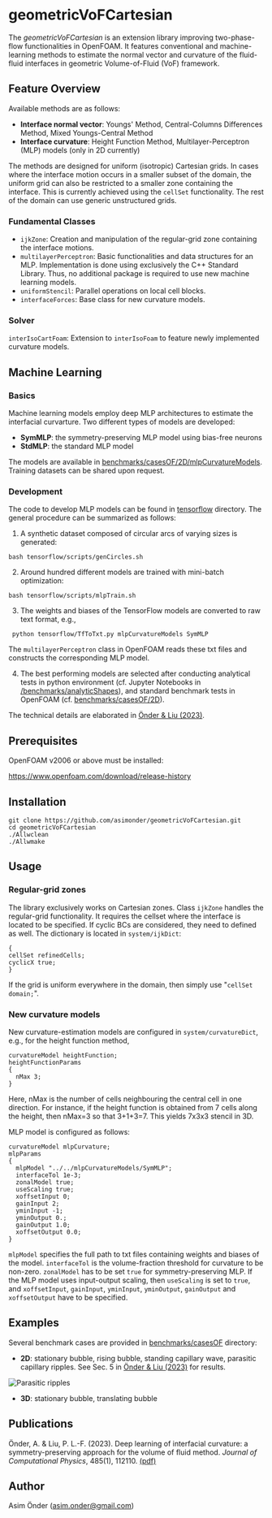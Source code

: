 # geometricVoFCartesian
The *geometricVoFCartesian* is an extension library improving two-phase-flow functionalities in OpenFOAM. It features conventional and machine-learning methods to estimate the normal vector and curvature of the fluid-fluid interfaces in geometric Volume-of-Fluid (VoF) framework. 

## Feature Overview
Available methods are as follows:
- **Interface normal vector**: Youngs' Method, Central-Columns Differences Method, Mixed Youngs-Central Method
- **Interface curvature**: Height Function Method, Multilayer-Perceptron (MLP) models (only in 2D currently)

The methods are designed for uniform (isotropic) Cartesian grids. In cases where the interface motion occurs in a smaller subset of the domain, the uniform grid can also be restricted to a smaller zone containing the interface. This is currently achieved using the ```cellSet``` functionality. The rest of the domain can use generic unstructured grids. 

### Fundamental Classes
- ```ijkZone```: Creation and manipulation of the regular-grid zone containing the interface motions.
- ```multilayerPerceptron```: Basic functionalities and data structures for an MLP. Implementation is done using exclusively the C++ Standard Library. Thus, no additional package is required to use new machine learning models.  
- ```uniformStencil```: Parallel operations on local cell blocks.
- ```interfaceForces```: Base class for new curvature models.

### Solver
```interIsoCartFoam```: Extension to ```interIsoFoam``` to feature newly implemented curvature models.

## Machine Learning
### Basics
Machine learning models employ deep MLP architectures to estimate the interfacial curvarture. Two different types of models are developed: 
- **SymMLP**: the symmetry-preserving MLP model using bias-free neurons
- **StdMLP**: the standard MLP model

The models are available in [benchmarks/casesOF/2D/mlpCurvatureModels](https://github.com/asimonder/geometricVoFCartesian/tree/main/benchmarks/casesOF/2D/mlpCurvatureModels).  Training datasets can be shared upon request.

### Development 

The code to develop MLP models can be found in [tensorflow](https://github.com/asimonder/geometricVoFCartesian/tree/main/tensorflow) directory. The general procedure can be summarized as follows: 
1.  A synthetic dataset composed of circular arcs of varying sizes is generated:

```bash tensorflow/scripts/genCircles.sh```


2. Around hundred different models are trained with mini-batch optimization:

```bash tensorflow/scripts/mlpTrain.sh```

3. The weights and biases of the TensorFlow models are converted to raw text format, e.g.,

``` python tensorflow/TfToTxt.py mlpCurvatureModels SymMLP```

The ```multilayerPerceptron``` class in OpenFOAM reads these txt files and constructs the corresponding MLP model.

4. The best performing models are selected after conducting analytical tests in python environment (cf. Jupyter Notebooks in [/benchmarks/analyticShapes](https://github.com/asimonder/geometricVoFCartesian/tree/main/benchmarks/analyticShapes)), and standard benchmark tests in OpenFOAM (cf. [benchmarks/casesOF/2D](https://github.com/asimonder/geometricVoFCartesian/tree/main/benchmarks/analyticShapes)). 

The technical details are elaborated in [Önder & Liu (2023)](https://www.dropbox.com/s/7u9v05ejmipdgfn/Onder_Liu_JCP2023.pdf?dl=0). 

## Prerequisites
OpenFOAM v2006 or above must be installed:

https://www.openfoam.com/download/release-history
## Installation
```
git clone https://github.com/asimonder/geometricVoFCartesian.git
cd geometricVoFCartesian
./Allwclean
./Allwmake
```

## Usage
### Regular-grid zones
The library exclusively works on Cartesian zones. Class ```ijkZone``` handles the regular-grid functionality. It requires the cellset where the interface is located to be specified. If cyclic BCs are considered, they need to defined as well. The dictionary is located in ```system/ijkDict```:

```
{
cellSet refinedCells;
cyclicX true;
}
```
If the grid is uniform everywhere in the domain, then simply use "```cellSet domain;```".

### New curvature models
New curvature-estimation models are configured in ```system/curvatureDict```, e.g., for the height function method,

```
curvatureModel heightFunction;
heightFunctionParams
{
  nMax 3;
}
```

Here, nMax is the number of cells neighbouring the central cell in one direction. For instance, if the height function is obtained from 7 cells along the height, then nMax=3 so that 3+1+3=7. This yields 7x3x3 stencil in 3D.

MLP model is configured as follows:

```
curvatureModel mlpCurvature;
mlpParams
{
  mlpModel "../../mlpCurvatureModels/SymMLP";
  interfaceTol 1e-3;
  zonalModel true;
  useScaling true;
  xoffsetInput 0;
  gainInput 2;
  yminInput -1;
  yminOutput 0.;
  gainOutput 1.0;
  xoffsetOutput 0.0;
}
```
```mlpModel``` specifies the full path to txt files containing weights and biases of the model. ```interfaceTol``` is the volume-fraction threshold for curvature to be non-zero. ```zonalModel``` has to be set ```true``` for symmetry-preserving MLP. If the MLP model uses input-output scaling, then ```useScaling``` is set to ```true```, and ```xoffsetInput```, ```gainInput```, ```yminInput```, ```yminOutput```, ```gainOutput``` and ```xoffsetOutput``` have to be specified.

## Examples 
Several benchmark cases are provided in [benchmarks/casesOF](https://github.com/asimonder/geometricVoFCartesian/tree/main/benchmarks/casesOF) directory:
- **2D**: stationary bubble, rising bubble, standing capillary wave, parasitic capillary ripples. See Sec. 5 in [Önder & Liu (2023)](https://www.dropbox.com/s/7u9v05ejmipdgfn/Onder_Liu_JCP2023.pdf?dl=0) for results.

![Parasitic ripples](./benchmarks/casesOF/2D/parasiticRipples/GCapillaryWave.gif)

- **3D**: stationary bubble, translating bubble

## Publications 
 Önder, A. & Liu, P. L.-F. (2023). Deep learning of interfacial curvature: a symmetry-preserving approach for the volume of fluid method. *Journal of Computational Physics*, 485(1), 112110. [(pdf)](https://www.dropbox.com/s/7u9v05ejmipdgfn/Onder_Liu_JCP2023.pdf?dl=0)

## Author
Asim Önder (asim.onder@gmail.com)

